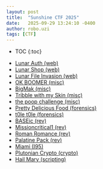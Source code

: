 ```yaml
---
layout: post
title:  "Sunshine CTF 2025"
date:   2025-09-29 13:24:10 -0400
author: robo.uzi
tags: [CTF]
---
```

* TOC
{:toc}

- [Lunar Auth (web)](/sunshine-2025-lunar-auth/)
- [Lunar Shop (web)](/sunshine-2025-lunar-shop/)
- [Lunar File Invasion (web)](/sunshine-2025-lunar-file-invasion/)
- [OK BOOMER (misc)](/sunshine-2025-ok-boomer/)
- [BigMak (misc)](/sunshine-2025-bigmak/)
- [Tribble with my Skin (misc)](/sunshine-2025-tribble-with-my-skin/)
- [the poop challenge (misc)](/sunshine-2025-the-poop-challenge/)
- [Pretty Delicious Food (forensics)](/sunshine-2025-pretty-delicious-food/)
- [t0le t0le (forensics)](/sunshine-2025-t0le-t0le/)
- [BASEic (rev)](/sunshine-2025-baseic/)
- [Missioncritical1 (rev)](/sunshine-2025-missioncritical1/)
- [Roman Romance (rev)](/sunshine-2025-roman-romance/)
- [Palatine Pack (rev)](/sunshine-2025-palatine-pack/)
- [Miami (I95)](/sunshine-2025-miami/)
- [Plutonian Crypto (crypto)](/sunshine-2025-plutonian-crypto/)
- [Hail Mary (scripting)](/sunshine-2025-hail-mary/)
